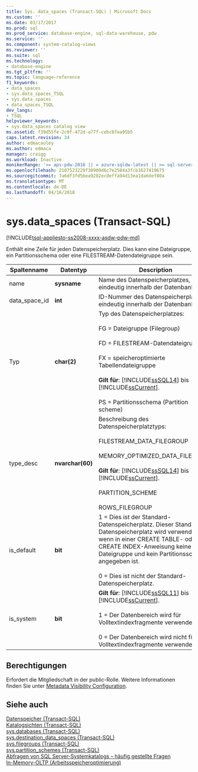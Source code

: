 ```yaml
---
title: Sys. data_spaces (Transact-SQL) | Microsoft Docs
ms.custom: ''
ms.date: 03/17/2017
ms.prod: sql
ms.prod_service: database-engine, sql-data-warehouse, pdw
ms.service: ''
ms.component: system-catalog-views
ms.reviewer: ''
ms.suite: sql
ms.technology:
- database-engine
ms.tgt_pltfrm: ''
ms.topic: language-reference
f1_keywords:
- data_spaces
- sys.data_spaces_TSQL
- sys.data_spaces
- data_spaces_TSQL
dev_langs:
- TSQL
helpviewer_keywords:
- sys.data_spaces catalog view
ms.assetid: f39d55fe-2c0f-472d-a77f-cebc6fea95b5
caps.latest.revision: 34
author: edmacauley
ms.author: edmaca
manager: craigg
ms.workload: Inactive
monikerRange: '>= aps-pdw-2016 || = azure-sqldw-latest || >= sql-server-2016 || = sqlallproducts-allversions'
ms.openlocfilehash: 2107523229f30909d6c7e2584a3fcb1627419675
ms.sourcegitcommit: 7a6df3fd5bea9282ecdeffa94d13ea1da6def80a
ms.translationtype: MT
ms.contentlocale: de-DE
ms.lasthandoff: 04/16/2018
---
```

# <a name="sysdataspaces-transact-sql"></a>sys.data_spaces (Transact-SQL)
[!INCLUDE[tsql-appliesto-ss2008-xxxx-asdw-pdw-md](../../includes/tsql-appliesto-ss2008-xxxx-asdw-pdw-md.md)]

  Enthält eine Zeile für jeden Datenspeicherplatz. Dies kann eine Dateigruppe, ein Partitionsschema oder eine FILESTREAM-Datendateigruppe sein.  
  
|Spaltenname|Datentyp|Description|  
|-----------------|---------------|-----------------|  
|name|**sysname**|Name des Datenspeicherplatzes, eindeutig innerhalb der Datenbank.|  
|data_space_id|**int**|ID-Nummer des Datenspeicherplatzes, eindeutig innerhalb der Datenbank.|  
|Typ|**char(2)**|Typ des Datenspeicherplatzes:<br /><br /> FG = Dateigruppe (Filegroup)<br /><br /> FD = FILESTREAM-Datendateigruppe<br /><br /> FX = speicheroptimierte Tabellendateigruppe<br /><br /> **Gilt für**: [!INCLUDE[ssSQL14](../../includes/sssql14-md.md)] bis [!INCLUDE[ssCurrent](../../includes/sscurrent-md.md)].<br /><br /> PS = Partitionsschema (Partition scheme)|  
|type_desc|**nvarchar(60)**|Beschreibung des Datenspeicherplatztyps:<br /><br /> FILESTREAM_DATA_FILEGROUP<br /><br /> MEMORY_OPTIMIZED_DATA_FILEGROUP<br /><br /> **Gilt für**: [!INCLUDE[ssSQL14](../../includes/sssql14-md.md)] bis [!INCLUDE[ssCurrent](../../includes/sscurrent-md.md)].<br /><br /> PARTITION_SCHEME<br /><br /> ROWS_FILEGROUP|  
|is_default|**bit**|1 = Dies ist der Standard-Datenspeicherplatz. Dieser Standard-Datenspeicherplatz wird verwendet, wenn in einer CREATE TABLE- oder CREATE INDEX-Anweisung keine Dateigruppe und kein Partitionsschema angegeben ist.<br /><br /> 0 = Dies ist nicht der Standard-Datenspeicherplatz.|  
|is_system|**bit**|**Gilt für**: [!INCLUDE[ssSQL11](../../includes/sssql11-md.md)] bis [!INCLUDE[ssCurrent](../../includes/sscurrent-md.md)].<br /><br /> 1 = Der Datenbereich wird für Volltextindexfragmente verwendet.<br /><br /> 0 = Der Datenbereich wird nicht für Volltextindexfragmente verwendet.|  
  
## <a name="permissions"></a>Berechtigungen  
 Erfordert die Mitgliedschaft in der public-Rolle. Weitere Informationen finden Sie unter [Metadata Visibility Configuration](../../relational-databases/security/metadata-visibility-configuration.md).  
  
## <a name="see-also"></a>Siehe auch  
 [Datenspeicher &#40;Transact-SQL&#41;](../../relational-databases/system-catalog-views/data-spaces-transact-sql.md)   
 [Katalogsichten &#40;Transact-SQL&#41;](../../relational-databases/system-catalog-views/catalog-views-transact-sql.md)   
 [sys.databases &#40;Transact-SQL&#41;](../../relational-databases/system-catalog-views/sys-databases-transact-sql.md)   
 [sys.destination_data_spaces &#40;Transact-SQL&#41;](../../relational-databases/system-catalog-views/sys-destination-data-spaces-transact-sql.md)   
 [sys.filegroups &#40;Transact-SQL&#41;](../../relational-databases/system-catalog-views/sys-filegroups-transact-sql.md)   
 [sys.partition_schemes &#40;Transact-SQL&#41;](../../relational-databases/system-catalog-views/sys-partition-schemes-transact-sql.md)   
 [Abfragen von SQL Server-Systemkatalogs – häufig gestellte Fragen](../../relational-databases/system-catalog-views/querying-the-sql-server-system-catalog-faq.md)   
 [In-Memory-OLTP &#40;Arbeitsspeicheroptimierung&#41;](../../relational-databases/in-memory-oltp/in-memory-oltp-in-memory-optimization.md)  
  
  
